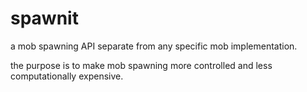 # spawnit

a mob spawning API separate from any specific mob implementation.

the purpose is to make mob spawning more controlled and less computationally expensive.
